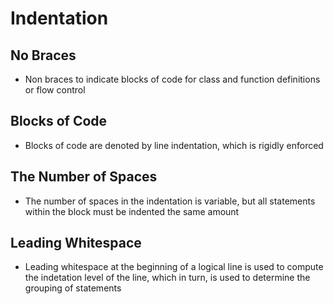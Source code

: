 # Indentation

## No Braces

- Non braces to indicate blocks of code for class and function definitions or flow control

## Blocks of Code

- Blocks of code are denoted by line indentation, which is rigidly enforced

## The Number of Spaces

- The number of spaces in the indentation is variable, but all statements within the block must be indented the same amount

## Leading Whitespace

- Leading whitespace at the beginning of a logical line is used to compute the indetation level of the line, which in turn, is used to determine the grouping of statements
